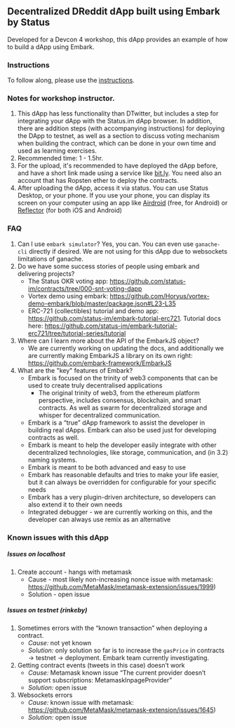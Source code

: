 ## Decentralized DReddit dApp built using Embark by Status
Developed for a Devcon 4 workshop, this dApp provides an example of how to build a dApp using Embark. 

### Instructions
To follow along, please use the [instructions](./instructions).

### Notes for workshop instructor.
1. This dApp has less functionality than DTwitter, but includes a step for integrating your dApp with the Status.im dApp browser. In addition, there are addition steps (with accompanying instructions) for deploying the DApp to testnet, as well as a section to discuss voting mechanism when building the contract, which can be done in your own time and used as learning exercises.
2. Recommended time: 1 - 1.5hr.
3. For the upload, it's recommended to have deployed the dApp before, and have a short link made using a service like [bit.ly](https://bit.ly). You need also an account that has Ropsten ether to deploy the contracts.
4. After uploading the dApp, access it via status. You can use Status Desktop, or your phone. If you use your phone, you can display its screen on your computer using an app like [Airdroid](https://www.airdroid.com/) (free, for Android) or [Reflector](http://www.airsquirrels.com/reflector/) (for both iOS and Android)

### FAQ
1. Can I use `embark simulator`?
    Yes, you can. You can even use `ganache-cli` directly if desired. We are not using for this dApp due to websockets limitations of ganache.
2. Do we have some success stories of people using embark and delivering projects?
    * The Status OKR voting app: https://github.com/status-im/contracts/tree/000-snt-voting-dapp
    * Vortex demo using embark: https://github.com/Horyus/vortex-demo-embark/blob/master/package.json#L23-L35
    * ERC-721 (collectibles) tutorial and demo app: https://github.com/status-im/embark-tutorial-erc721. Tutorial docs here: https://github.com/status-im/embark-tutorial-erc721/tree/tutorial-series/tutorial
3. Where can I learn more about the API of the EmbarkJS object?
    * We are currently working on updating the docs, and additionally we are currently making EmbarkJS a library on its own right: https://github.com/embark-framework/EmbarkJS
4. What are the "key" features of Embark?
    * Embark is focused on the trinity of web3 components that can be used to create truly decentralised applications
        * The original trinity of web3, from the ethereum platform perspective, includes consensus, blockchain, and smart contracts. As well as swarm for decentralized storage and whisper for decentralized communication.
    * Embark is a “true” dApp framework to assist the developer in building real dApps. Embark can also be used just for developing contracts as well.
    * Embark is meant to help the developer easily integrate with other decentralized technologies, like storage, communication, and (in 3.2) naming systems.
    * Embark is meant to be both advanced and easy to use
    * Embark has reasonable defaults and tries to make your life easier, but it can always be overridden for configurable for your specific needs
    * Embark has a very plugin-driven architecture, so developers can also extend it to their own needs
    * Integrated debugger - we are currently working on this, and the developer can always use remix as an alternative

### Known issues with this dApp
##### Issues on localhost
1. Create account - hangs with metamask 
    * Cause - most likely non-increasing nonce issue with metamask: https://github.com/MetaMask/metamask-extension/issues/1999)
    * Solution - open issue

##### Issues on testnet (rinkeby)
1. Sometimes errors with the “known transaction” when deploying a contract. 
    * *Cause:* not yet known
    * *Solution:* only solution so far is to increase the `gasPrice` in contracts -> testnet -> deployment. Embark team currently investigating.
2. Getting contract events (tweets in this case) doesn’t work 
    * *Cause:* Metamask known issue “The current provider doesn’t support subscriptions: MetamaskInpageProvider”
    * *Solution:* open issue
3. Websockets errors 
    * *Cause:* known issue with metamask: https://github.com/MetaMask/metamask-extension/issues/1645)
    * *Solution:* open issue
